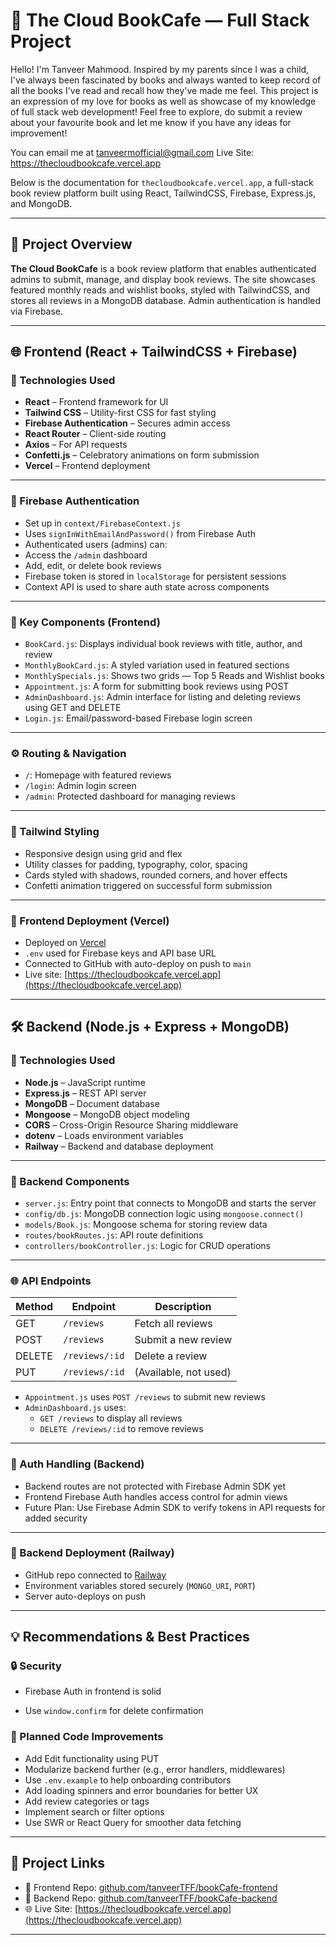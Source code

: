 # 📘 The Cloud BookCafe — Full Stack Project

Hello! I'm Tanveer Mahmood. Inspired by my parents since I was a child, I've always been fascinated by books and always wanted to keep record of all the books I've read and recall how they've made me feel. This project is an expression of my love for books as well as showcase of my knowledge of full stack web development! Feel free to explore, do submit a review about your favourite book and let me know if you have any ideas for improvement! 

You can email me at tanveermofficial@gmail.com
Live Site: https://thecloudbookcafe.vercel.app

Below is the documentation for `thecloudbookcafe.vercel.app`, a full-stack book review platform built using React, TailwindCSS, Firebase, Express.js, and MongoDB.

---

## 🧠 Project Overview

**The Cloud BookCafe** is a book review platform that enables authenticated admins to submit, manage, and display book reviews. The site showcases featured monthly reads and wishlist books, styled with TailwindCSS, and stores all reviews in a MongoDB database. Admin authentication is handled via Firebase.

---

## 🌐 Frontend (React + TailwindCSS + Firebase)

### 🔧 Technologies Used

- **React** – Frontend framework for UI
- **Tailwind CSS** – Utility-first CSS for fast styling
- **Firebase Authentication** – Secures admin access
- **React Router** – Client-side routing
- **Axios** – For API requests
- **Confetti.js** – Celebratory animations on form submission
- **Vercel** – Frontend deployment

---

### 🔐 Firebase Authentication

- Set up in `context/FirebaseContext.js`
- Uses `signInWithEmailAndPassword()` from Firebase Auth
- Authenticated users (admins) can:
- Access the `/admin` dashboard
- Add, edit, or delete book reviews
- Firebase token is stored in `localStorage` for persistent sessions
- Context API is used to share auth state across components

---

### 🧩 Key Components (Frontend)

- `BookCard.js`: Displays individual book reviews with title, author, and review
- `MonthlyBookCard.js`: A styled variation used in featured sections
- `MonthlySpecials.js`: Shows two grids — Top 5 Reads and Wishlist books
- `Appointment.js`: A form for submitting book reviews using POST
- `AdminDashboard.js`: Admin interface for listing and deleting reviews using GET and DELETE
- `Login.js`: Email/password-based Firebase login screen

---

### ⚙️ Routing & Navigation

- `/`: Homepage with featured reviews
- `/login`: Admin login screen
- `/admin`: Protected dashboard for managing reviews

---

### 🌈 Tailwind Styling

- Responsive design using grid and flex
- Utility classes for padding, typography, color, spacing
- Cards styled with shadows, rounded corners, and hover effects
- Confetti animation triggered on successful form submission

---

### 🚀 Frontend Deployment (Vercel)

- Deployed on [Vercel](https://vercel.com)
- `.env` used for Firebase keys and API base URL
- Connected to GitHub with auto-deploy on push to `main`
- Live site: [https://thecloudbookcafe.vercel.app](https://thecloudbookcafe.vercel.app)

---

## 🛠️ Backend (Node.js + Express + MongoDB)

### 🔧 Technologies Used

- **Node.js** – JavaScript runtime
- **Express.js** – REST API server
- **MongoDB** – Document database
- **Mongoose** – MongoDB object modeling
- **CORS** – Cross-Origin Resource Sharing middleware
- **dotenv** – Loads environment variables
- **Railway** – Backend and database deployment

---

### 🧩 Backend Components

- `server.js`: Entry point that connects to MongoDB and starts the server
- `config/db.js`: MongoDB connection logic using `mongoose.connect()`
- `models/Book.js`: Mongoose schema for storing review data
- `routes/bookRoutes.js`: API route definitions
- `controllers/bookController.js`: Logic for CRUD operations

---

### 🌐 API Endpoints

| Method | Endpoint            | Description              |
|--------|---------------------|--------------------------|
| GET    | `/reviews`          | Fetch all reviews        |
| POST   | `/reviews`          | Submit a new review      |
| DELETE | `/reviews/:id`      | Delete a review          |
| PUT    | `/reviews/:id`      | (Available, not used)    |

- `Appointment.js` uses `POST /reviews` to submit new reviews
- `AdminDashboard.js` uses:
  - `GET /reviews` to display all reviews
  - `DELETE /reviews/:id` to remove reviews

---

### 🔐 Auth Handling (Backend)

- Backend routes are not protected with Firebase Admin SDK yet
- Frontend Firebase Auth handles access control for admin views
- Future Plan: Use Firebase Admin SDK to verify tokens in API requests for added security

---

### 🚀 Backend Deployment (Railway)

- GitHub repo connected to [Railway](https://railway.app)
- Environment variables stored securely (`MONGO_URI`, `PORT`)
- Server auto-deploys on push

---

## 💡 Recommendations & Best Practices

### 🔒 Security

-  Firebase Auth in frontend is solid

-  Use `window.confirm` for delete confirmation


### 🔧 Planned Code Improvements 

- Add Edit functionality using PUT
- Modularize backend further (e.g., error handlers, middlewares)
- Use `.env.example` to help onboarding contributors
- Add loading spinners and error boundaries for better UX
- Add review categories or tags
- Implement search or filter options
- Use SWR or React Query for smoother data fetching



---

## 📎 Project Links

- 🔗 Frontend Repo: [github.com/tanveerTFF/bookCafe-frontend](https://github.com/tanveerTFF/bookCafe-frontend)
- 🔗 Backend Repo: [github.com/tanveerTFF/bookCafe-backend](https://github.com/tanveerTFF/bookCafe-backend)
- 🌐 Live Site: [https://thecloudbookcafe.vercel.app](https://thecloudbookcafe.vercel.app)

---
